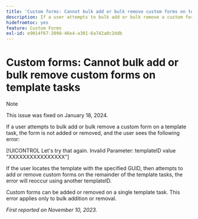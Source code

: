 ```yaml
---
title: 'Custom forms: Cannot bulk add or bulk remove custom forms on template tasks'
description: If a user attempts to bulk add or bulk remove a custom form on a template task, the form is not added or removed, and the user sees an error.
hidefromtoc: yes
feature: Custom Forms
exl-id: e9014f67-2098-46e4-a301-6a742a0c2ddb
---
```

# Custom forms: Cannot bulk add or bulk remove custom forms on template tasks

>[!NOTE]
>
>This issue was fixed on January 18, 2024.

If a user attempts to bulk add or bulk remove a custom form on a template task, the form is not added or removed, and the user sees the following error:

[!UICONTROL Let's try that again. Invalid Parameter: templateID value "XXXXXXXXXXXXXXXX"]

If the user locates the template with the specified GUID, then attempts to add or remove custom forms on the remainder of the template tasks, the error will reoccur using another templateID.

Custom forms can be added or removed on a single template task. This error applies only to bulk addition or removal.

_First reported on November 10, 2023._
